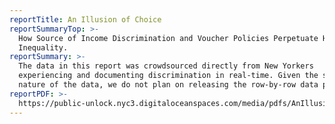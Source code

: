 ```yaml
---
reportTitle: An Illusion of Choice
reportSummaryTop: >-
  How Source of Income Discrimination and Voucher Policies Perpetuate Housing
  Inequality.
reportSummary: >-
  The data in this report was crowdsourced directly from New Yorkers
  experiencing and documenting discrimination in real-time. Given the sensitive
  nature of the data, we do not plan on releasing the row-by-row data publicly.
reportPDF: >-
  https://public-unlock.nyc3.digitaloceanspaces.com/media/pdfs/AnIllusionofChoice_FinalDigital_CORRECT.pdf
---
```


